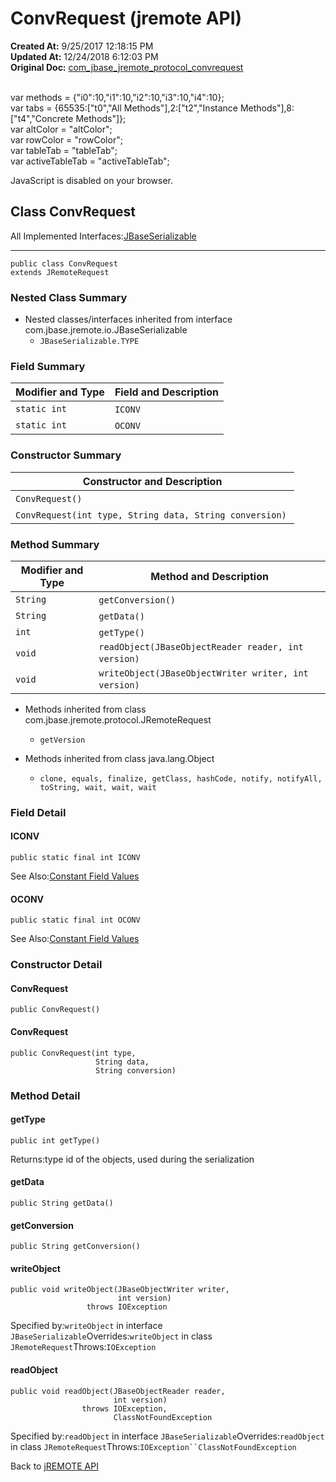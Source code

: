 # ConvRequest (jremote API)

**Created At:** 9/25/2017 12:18:15 PM  
**Updated At:** 12/24/2018 6:12:03 PM  
**Original Doc:** [com_jbase_jremote_protocol_convrequest](https://docs.jbase.com/39270-protocol/com_jbase_jremote_protocol_convrequest)  

<!--<br>    try {<br>        if (location.href.indexOf('is-external=true') == -1) {<br>            parent.document.title="ConvRequest (jremote   API)";<br>        }<br>    }<br>    catch(err) {<br>    }<br>//--><br>var methods = {"i0":10,"i1":10,"i2":10,"i3":10,"i4":10};<br>var tabs = {65535:["t0","All Methods"],2:["t2","Instance Methods"],8:["t4","Concrete Methods"]};<br>var altColor = "altColor";<br>var rowColor = "rowColor";<br>var tableTab = "tableTab";<br>var activeTableTab = "activeTableTab";
JavaScript is disabled on your browser.



## Class ConvRequest

All Implemented Interfaces:[JBaseSerializable](./../../io/jbaseserializable-%28jremote-api%29 "interface in com.jbase.jremote.io")
* * *


```
public class ConvRequest
extends JRemoteRequest
```

### Nested Class Summary

- Nested classes/interfaces inherited from interface com.jbase.jremote.io.JBaseSerializable
    - `JBaseSerializable.TYPE`






### Field Summary


| Modifier and Type<br> | Field and Description<br> |
| --- | --- |
| `static int`<br> | `ICONV` <br> |
| `static int`<br> | `OCONV` <br> |






### Constructor Summary


| Constructor and Description<br> |
| --- |
| `ConvRequest()` <br> |
| `ConvRequest(int type, String data, String conversion)` <br> |






### Method Summary


| Modifier and Type<br> | Method and Description<br> |
| --- | --- |
| `String`<br> | `getConversion()` <br> |
| `String`<br> | `getData()` <br> |
| `int`<br> | `getType()` <br> |
| `void`<br> | `readObject(JBaseObjectReader reader, int version)` <br> |
| `void`<br> | `writeObject(JBaseObjectWriter writer, int version)` <br> |


- Methods inherited from class com.jbase.jremote.protocol.JRemoteRequest
    - `getVersion`


- Methods inherited from class java.lang.Object
    - `clone, equals, finalize, getClass, hashCode, notify, notifyAll, toString, wait, wait, wait`

### Field Detail

#### ICONV

```
public static final int ICONV
```
See Also:[Constant Field Values](./../../constant-field-values)
#### OCONV

```
public static final int OCONV
```
See Also:[Constant Field Values](./../../constant-field-values)




### Constructor Detail

#### ConvRequest

```
public ConvRequest()
```

#### ConvRequest

```
public ConvRequest(int type,
                   String data,
                   String conversion)
```





### Method Detail



#### getType

```
public int getType()
```
Returns:type id of the objects, used during the serialization
#### getData

```
public String getData()
```

#### getConversion

```
public String getConversion()
```

#### writeObject

```
public void writeObject(JBaseObjectWriter writer,
                        int version)
                 throws IOException
```
Specified by:`writeObject` in interface `JBaseSerializable`Overrides:`writeObject` in class `JRemoteRequest`Throws:`IOException`
#### readObject

```
public void readObject(JBaseObjectReader reader,
                       int version)
                throws IOException,
                       ClassNotFoundException
```
Specified by:`readObject` in interface `JBaseSerializable`Overrides:`readObject` in class `JRemoteRequest`Throws:`IOException``ClassNotFoundException`



Back to [jREMOTE API](com_jbase_jremote_package-summary)
